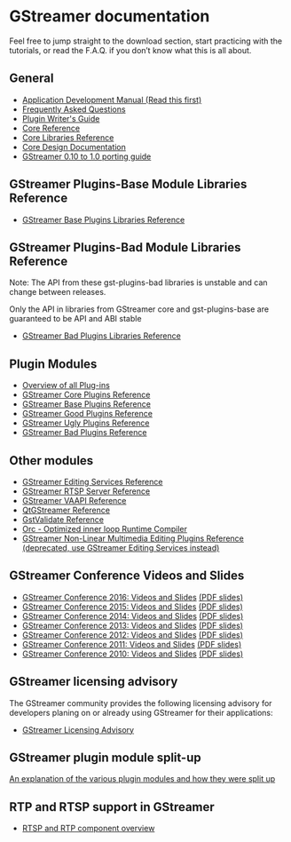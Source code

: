 # GStreamer documentation

Feel free to jump straight to the download section, start practicing
with the tutorials, or read the F.A.Q. if you don’t know what this is
all about.



## General

 * [Application Development Manual (Read this first)](application-development/index.md)
 * [Frequently Asked Questions](frequently-asked-questions/index.md)
 * [Plugin Writer's Guide](plugin-development/index.md)
 * <a href="/data/doc/gstreamer/head/gstreamer/html/">Core Reference</a>
 * <a href="/data/doc/gstreamer/head/gstreamer-libs/html/">Core Libraries Reference</a>
 * [Core Design Documentation](http://cgit.freedesktop.org/gstreamer/gstreamer/tree/docs/design/)
 * [GStreamer 0.10 to 1.0 porting guide](http://cgit.freedesktop.org/gstreamer/gstreamer/plain/docs/random/porting-to-1.0.txt)

<!-- FIXME: save useful bits from wiki
| GStreamer Wiki (see esp. <a href="&site;/wiki/ReleasePlanning">ReleasePlanning</a> and <a href="&site;/wiki/SubmittingPatches">SubmittingPatches</a>)
| <a href="&site;/wiki/">HTML</a> |
-->


## GStreamer Plugins-Base Module Libraries Reference

 * <a href="/data/doc/gstreamer/head/gst-plugins-base-libs/html/">GStreamer Base Plugins Libraries Reference</a>

## GStreamer Plugins-Bad Module Libraries Reference

Note: The API from these gst-plugins-bad libraries is unstable and can
change between releases.

Only the API in libraries from GStreamer core and
gst-plugins-base are guaranteed to be API and ABI stable

 * <a href="/data/doc/gstreamer/head/gst-plugins-bad-libs/html/">GStreamer Bad Plugins Libraries Reference</a>

## Plugin Modules

 * <a href="plugins.html">Overview of all Plug-ins</a>
 * <a href="/data/doc/gstreamer/head/gstreamer-plugins/html/">GStreamer Core Plugins Reference</a>
 * <a href="/data/doc/gstreamer/head/gst-plugins-base-plugins/html/">GStreamer Base Plugins Reference</a>
 * <a href="/data/doc/gstreamer/head/gst-plugins-good-plugins/html/">GStreamer Good Plugins Reference</a>
 * <a href="/data/doc/gstreamer/head/gst-plugins-ugly-plugins/html/">GStreamer Ugly Plugins Reference</a>
 * <a href="/data/doc/gstreamer/head/gst-plugins-bad-plugins/html/">GStreamer Bad Plugins Reference</a>

## Other modules

 * <a href="/data/doc/gstreamer/head/gstreamer-editing-services/html/">GStreamer Editing Services Reference</a>
 * <a href="/data/doc/gstreamer/head/gst-rtsp-server/html/">GStreamer RTSP Server Reference</a>
 * <a href="/data/doc/gstreamer/head/gstreamer-vaapi-plugins/html/">GStreamer VAAPI Reference</a>
 * <a href="/data/doc/gstreamer/head/qt-gstreamer/html/">QtGStreamer Reference</a>
 * <a href="/data/doc/gstreamer/head/gst-validate/html/">GstValidate Reference</a>
 * <a href="/data/doc/orc/">Orc - Optimized inner loop Runtime Compiler</a>
 * <a href="/data/doc/gstreamer/head/gnonlin/html/">GStreamer Non-Linear Multimedia Editing Plugins Reference (deprecated, use GStreamer Editing Services instead)</a>

## GStreamer Conference Videos and Slides

* <a href="http://gstconf.ubicast.tv/channels/#gstreamer-conference-2016">GStreamer Conference 2016: Videos and Slides</a> <a href="/data/events/gstreamer-conference/2016/">(PDF slides)</a>
* <a href="http://gstconf.ubicast.tv/channels/#gstreamer-conference-2015">GStreamer Conference 2015: Videos and Slides</a> <a href="/data/events/gstreamer-conference/2015/">(PDF slides)</a>
 * <a href="http://gstconf.ubicast.tv/channels/#gstreamer-conference-2014">GStreamer Conference 2014: Videos and Slides</a> <a href="/data/events/gstreamer-conference/2014/">(PDF slides)</a>
 * <a href="http://gstconf.ubicast.tv/channels/#gstreamer-conference-2013">GStreamer Conference 2013: Videos and Slides</a> <a href="/data/events/gstreamer-conference/2013/">(PDF slides)</a>
 * <a href="http://gstconf.ubicast.tv/channels/#gstreamer-conference-2012">GStreamer Conference 2012: Videos and Slides</a> <a href="/data/events/gstreamer-conference/2012/">(PDF slides)</a>
 * <a href="http://gstconf.ubicast.tv/channels/#conferences-2011">GStreamer Conference 2011: Videos and Slides</a> <a href="/data/events/gstreamer-conference/2011/">(PDF slides)</a>
* <a href="http://gstconf.ubicast.tv/channels/#conferences-2010">GStreamer Conference 2010: Videos and Slides</a> <a href="/data/events/gstreamer-conference/2010/">(PDF slides)</a>


## GStreamer licensing advisory

The GStreamer community provides the following licensing advisory for
developers planing on or already using GStreamer for their applications:

 * <a href="/documentation/licensing.html">GStreamer Licensing Advisory</a>


## GStreamer plugin module split-up

[An explanation of the various plugin modules and how they were split up](splitup.md)

## RTP and RTSP support in GStreamer

 * [RTSP and RTP component overview](rtp.md)
